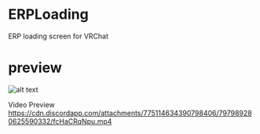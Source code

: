 # ERPLoading
ERP loading screen for VRChat

# preview
![alt text](https://cdn.discordapp.com/attachments/775114634390798406/797993324341362728/unknown.png)

Video Preview
https://cdn.discordapp.com/attachments/775114634390798406/797989280625590332/fcHaCRqNpu.mp4
